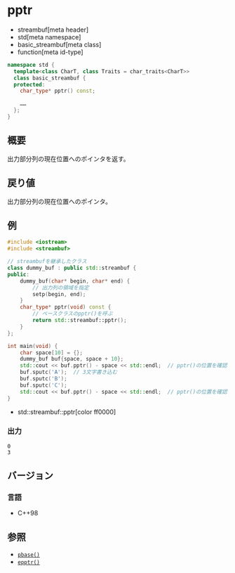 # pptr
* streambuf[meta header]
* std[meta namespace]
* basic_streambuf[meta class]
* function[meta id-type]

```cpp
namespace std {
  template<class CharT, class Traits = char_traits<CharT>>
  class basic_streambuf {
  protected:
    char_type* pptr() const;

    ……
  };
}
```

## 概要
出力部分列の現在位置へのポインタを返す。

## 戻り値
出力部分列の現在位置へのポインタ。

## 例
```cpp example
#include <iostream>
#include <streambuf>

// streambufを継承したクラス
class dummy_buf : public std::streambuf {
public:
    dummy_buf(char* begin, char* end) {
        // 出力列の領域を指定
        setp(begin, end);
    }
    char_type* pptr(void) const {
        // ベースクラスのpptr()を呼ぶ
        return std::streambuf::pptr();
    }
};

int main(void) {
    char space[10] = {};
    dummy_buf buf{space, space + 10};
    std::cout << buf.pptr() - space << std::endl;  // pptr()の位置を確認
    buf.sputc('A');  // 3文字書き込む
    buf.sputc('B');
    buf.sputc('C');
    std::cout << buf.pptr() - space << std::endl;  // pptr()の位置を確認
}
```
* std::streambuf::pptr[color ff0000]

### 出力
```
0
3
```

## バージョン
### 言語
- C++98

## 参照
- [`pbase()`](pbase.md)
- [`epptr()`](epptr.md)
